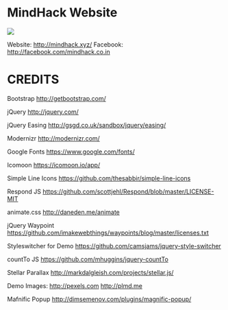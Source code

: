 # MindHack Website
![](https://github.com/sreehari1997/mindhack-website/blob/master/images/mindhack.png)

Website: http://mindhack.xyz/
Facebook: http://facebook.com/mindhack.co.in


# CREDITS

Bootstrap
http://getbootstrap.com/

jQuery
http://jquery.com/

jQuery Easing
http://gsgd.co.uk/sandbox/jquery/easing/

Modernizr
http://modernizr.com/

Google Fonts
https://www.google.com/fonts/

Icomoon
https://icomoon.io/app/

Simple Line Icons
https://github.com/thesabbir/simple-line-icons

Respond JS
https://github.com/scottjehl/Respond/blob/master/LICENSE-MIT

animate.css
http://daneden.me/animate

jQuery Waypoint
https://github.com/imakewebthings/waypoints/blog/master/licenses.txt

Styleswitcher for Demo
https://github.com/camsjams/jquery-style-switcher

countTo JS
https://github.com/mhuggins/jquery-countTo

Stellar Parallax
http://markdalgleish.com/projects/stellar.js/

Demo Images:
http://pexels.com
http://plmd.me

Mafnific Popup
http://dimsemenov.com/plugins/magnific-popup/